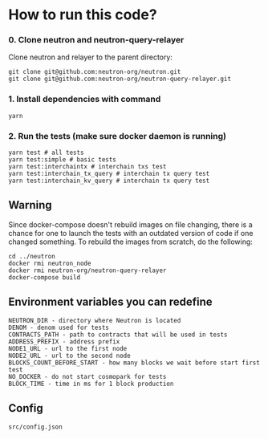 # How to run this code?

### 0. Clone neutron and neutron-query-relayer

Clone neutron and relayer to the parent directory:

```
git clone git@github.com:neutron-org/neutron.git
git clone git@github.com:neutron-org/neutron-query-relayer.git
```

### 1. Install dependencies with command

```shell
yarn
```

### 2. Run the tests (make sure docker daemon is running)

```
yarn test # all tests
yarn test:simple # basic tests
yarn test:interchaintx # interchain txs test
yarn test:interchain_tx_query # interchain tx query test
yarn test:interchain_kv_query # interchain tx query test
```

## Warning

Since docker-compose doesn't rebuild images on file changing, there is a chance for one to launch the tests with an
outdated version of code if one changed something. To rebuild the images from scratch, do the following:

```
cd ../neutron
docker rmi neutron_node
docker rmi neutron-org/neutron-query-relayer
docker-compose build
```

## Environment variables you can redefine

```
NEUTRON_DIR - directory where Neutron is located
DENOM - denom used for tests
CONTRACTS_PATH - path to contracts that will be used in tests
ADDRESS_PREFIX - address prefix
NODE1_URL - url to the first node
NODE2_URL - url to the second node
BLOCKS_COUNT_BEFORE_START - how many blocks we wait before start first test
NO_DOCKER - do not start cosmopark for tests
BLOCK_TIME - time in ms for 1 block production
```

## Config

```
src/config.json
```
